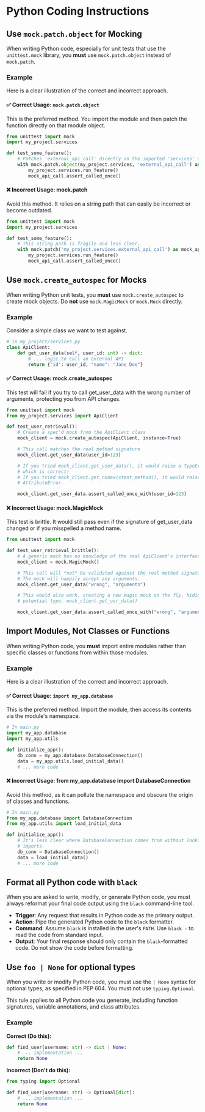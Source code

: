 # Python Coding Instructions

## Use `mock.patch.object` for Mocking

When writing Python code, especially for unit tests that use the `unittest.mock`
library, you **must** use `mock.patch.object` instead of `mock.patch`.

### Example

Here is a clear illustration of the correct and incorrect approach.

#### ✅ Correct Usage: `mock.patch.object`

This is the preferred method. You import the module and then patch the function
directly on that module object.

```python
from unittest import mock
import my_project.services

def test_some_feature():
    # Patches 'external_api_call' directly on the imported 'services' object.
    with mock.patch.object(my_project.services, 'external_api_call') as mock_api_call:
        my_project.services.run_feature()
        mock_api_call.assert_called_once()
```

#### ❌ Incorrect Usage: mock.patch

Avoid this method. It relies on a string path that can easily be incorrect or
become outdated.

```python
from unittest import mock
import my_project.services

def test_some_feature():
    # This string path is fragile and less clear.
    with mock.patch('my_project.services.external_api_call') as mock_api_call:
        my_project.services.run_feature()
        mock_api_call.assert_called_once()
```

## Use `mock.create_autospec` for Mocks

When writing Python unit tests, you **must** use `mock.create_autospec` to
create mock objects. Do **not** use `mock.MagicMock` or `mock.Mock` directly.

### Example

Consider a simple class we want to test against.

```python
# in my_project/services.py
class ApiClient:
    def get_user_data(self, user_id: int) -> dict:
        # ... logic to call an external API
        return {"id": user_id, "name": "Jane Doe"}
```

#### ✅ Correct Usage: mock.create_autospec

This test will fail if you try to call get_user_data with the wrong number of
arguments, protecting you from API changes.

```python
from unittest import mock
from my_project.services import ApiClient

def test_user_retrieval():
    # Create a spec'd mock from the ApiClient class
    mock_client = mock.create_autospec(ApiClient, instance=True)

    # This call matches the real method signature
    mock_client.get_user_data(user_id=123)

    # If you tried mock_client.get_user_data(), it would raise a TypeError,
    # which is correct!
    # If you tried mock_client.get_nonexistent_method(), it would raise an
    # AttributeError.

    mock_client.get_user_data.assert_called_once_with(user_id=123)
```

#### ❌ Incorrect Usage: mock.MagicMock

This test is brittle. It would still pass even if the signature of get_user_data
changed or if you misspelled a method name.

```python
from unittest import mock

def test_user_retrieval_brittle():
    # A generic mock has no knowledge of the real ApiClient's interface
    mock_client = mock.MagicMock()

    # This call will *not* be validated against the real method signature.
    # The mock will happily accept any arguments.
    mock_client.get_user_data("wrong", "arguments")

    # This would also work, creating a new magic mock on the fly, hiding a
    # potential typo. mock_client.get_usr_data()

    mock_client.get_user_data.assert_called_once_with("wrong", "arguments")
```

## Import Modules, Not Classes or Functions

When writing Python code, you **must** import entire modules rather than
specific classes or functions from within those modules.

### Example

Here is a clear illustration of the correct and incorrect approach.

#### ✅ Correct Usage: `import my_app.database`

This is the preferred method. Import the module, then access its contents via
the module's namespace.

```python
# In main.py
import my_app.database
import my_app.utils

def initialize_app():
    db_conn = my_app.database.DatabaseConnection()
    data = my_app.utils.load_initial_data()
    # ... more code
```

#### ❌ Incorrect Usage: from my_app.database import DatabaseConnection

Avoid this method, as it can pollute the namespace and obscure the origin of
classes and functions.

```python
# In main.py
from my_app.database import DatabaseConnection
from my_app.utils import load_initial_data

def initialize_app():
    # It's less clear where DatabaseConnection comes from without looking at the
    # imports.
    db_conn = DatabaseConnection()
    data = load_initial_data()
    # ... more code
```

## Format all Python code with `black`

When you are asked to write, modify, or generate Python code, you must always
reformat your final code output using the `black` command-line tool.

- **Trigger**: Any request that results in Python code as the primary output.
- **Action**: Pipe the generated Python code to the `black` formatter.
- **Command**: Assume `black` is installed in the user's `PATH`. Use `black -`
  to read the code from standard input.
- **Output**: Your final response should only contain the `black`-formatted
  code. Do not show the code before formatting.

## Use `foo | None` for optional types

When you write or modify Python code, you must use the `| None` syntax for
optional types, as specified in PEP 604. You must not use `typing.Optional`.

This rule applies to all Python code you generate, including function
signatures, variable annotations, and class attributes.

### Example

**Correct (Do this):**

```python
def find_user(username: str) -> dict | None:
    # ... implementation ...
    return None
```

**Incorrect (Don't do this):**

```python
from typing import Optional

def find_user(username: str) -> Optional[dict]:
    # ... implementation ...
    return None
```
